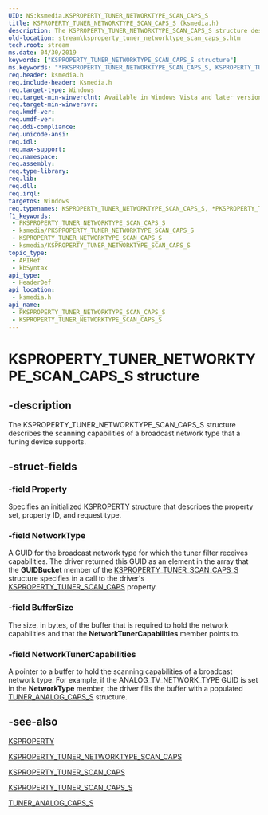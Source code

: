 ```yaml
---
UID: NS:ksmedia.KSPROPERTY_TUNER_NETWORKTYPE_SCAN_CAPS_S
title: KSPROPERTY_TUNER_NETWORKTYPE_SCAN_CAPS_S (ksmedia.h)
description: The KSPROPERTY_TUNER_NETWORKTYPE_SCAN_CAPS_S structure describes the scanning capabilities of a broadcast network type that a tuning device supports.
old-location: stream\ksproperty_tuner_networktype_scan_caps_s.htm
tech.root: stream
ms.date: 04/30/2019
keywords: ["KSPROPERTY_TUNER_NETWORKTYPE_SCAN_CAPS_S structure"]
ms.keywords: "*PKSPROPERTY_TUNER_NETWORKTYPE_SCAN_CAPS_S, KSPROPERTY_TUNER_NETWORKTYPE_SCAN_CAPS_S, KSPROPERTY_TUNER_NETWORKTYPE_SCAN_CAPS_S structure [Streaming Media Devices], PKSPROPERTY_TUNER_NETWORKTYPE_SCAN_CAPS_S, PKSPROPERTY_TUNER_NETWORKTYPE_SCAN_CAPS_S structure pointer [Streaming Media Devices], ksmedia/KSPROPERTY_TUNER_NETWORKTYPE_SCAN_CAPS_S, ksmedia/PKSPROPERTY_TUNER_NETWORKTYPE_SCAN_CAPS_S, stream.ksproperty_tuner_networktype_scan_caps_s, vidcapstruct_7ffc22b0-3a65-449e-a0cb-6816a99738d6.xml"
req.header: ksmedia.h
req.include-header: Ksmedia.h
req.target-type: Windows
req.target-min-winverclnt: Available in Windows Vista and later versions of the operating system.
req.target-min-winversvr: 
req.kmdf-ver: 
req.umdf-ver: 
req.ddi-compliance: 
req.unicode-ansi: 
req.idl: 
req.max-support: 
req.namespace: 
req.assembly: 
req.type-library: 
req.lib: 
req.dll: 
req.irql: 
targetos: Windows
req.typenames: KSPROPERTY_TUNER_NETWORKTYPE_SCAN_CAPS_S, *PKSPROPERTY_TUNER_NETWORKTYPE_SCAN_CAPS_S
f1_keywords:
 - PKSPROPERTY_TUNER_NETWORKTYPE_SCAN_CAPS_S
 - ksmedia/PKSPROPERTY_TUNER_NETWORKTYPE_SCAN_CAPS_S
 - KSPROPERTY_TUNER_NETWORKTYPE_SCAN_CAPS_S
 - ksmedia/KSPROPERTY_TUNER_NETWORKTYPE_SCAN_CAPS_S
topic_type:
 - APIRef
 - kbSyntax
api_type:
 - HeaderDef
api_location:
 - ksmedia.h
api_name:
 - PKSPROPERTY_TUNER_NETWORKTYPE_SCAN_CAPS_S
 - KSPROPERTY_TUNER_NETWORKTYPE_SCAN_CAPS_S
---
```


# KSPROPERTY_TUNER_NETWORKTYPE_SCAN_CAPS_S structure


## -description

The KSPROPERTY_TUNER_NETWORKTYPE_SCAN_CAPS_S structure describes the scanning capabilities of a broadcast network type that a tuning device supports.

## -struct-fields

### -field Property

Specifies an initialized <a href="/windows-hardware/drivers/stream/ksproperty-structure">KSPROPERTY</a> structure that describes the property set, property ID, and request type.

### -field NetworkType

A GUID for the broadcast network type for which the tuner filter receives capabilities. The driver returned this GUID as an element in the array that the <b>GUIDBucket</b> member of the <a href="/windows-hardware/drivers/ddi/ksmedia/ns-ksmedia-ksproperty_tuner_scan_caps_s">KSPROPERTY_TUNER_SCAN_CAPS_S</a> structure specifies in a call to the driver's <a href="/windows-hardware/drivers/stream/ksproperty-tuner-scan-caps">KSPROPERTY_TUNER_SCAN_CAPS</a> property.

### -field BufferSize

The size, in bytes, of the buffer that is required to hold the network capabilities and that the <b>NetworkTunerCapabilities</b> member points to.

### -field NetworkTunerCapabilities

A pointer to a buffer to hold the scanning capabilities of a broadcast network type. For example, if the ANALOG_TV_NETWORK_TYPE GUID is set in the <b>NetworkType</b> member, the driver fills the buffer with a populated <a href="/windows-hardware/drivers/ddi/ksmedia/ns-ksmedia-tuner_analog_caps_s">TUNER_ANALOG_CAPS_S</a> structure.

## -see-also

<a href="/windows-hardware/drivers/stream/ksproperty-structure">KSPROPERTY</a>



<a href="/windows-hardware/drivers/stream/ksproperty-tuner-networktype-scan-caps">KSPROPERTY_TUNER_NETWORKTYPE_SCAN_CAPS</a>



<a href="/windows-hardware/drivers/stream/ksproperty-tuner-scan-caps">KSPROPERTY_TUNER_SCAN_CAPS</a>



<a href="/windows-hardware/drivers/ddi/ksmedia/ns-ksmedia-ksproperty_tuner_scan_caps_s">KSPROPERTY_TUNER_SCAN_CAPS_S</a>



<a href="/windows-hardware/drivers/ddi/ksmedia/ns-ksmedia-tuner_analog_caps_s">TUNER_ANALOG_CAPS_S</a>

